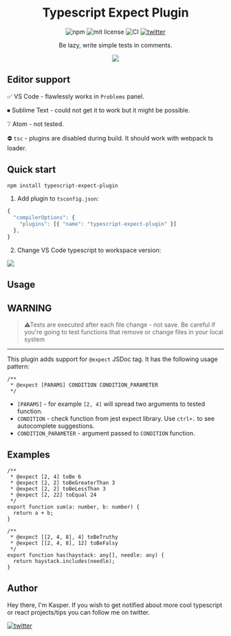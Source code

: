 <h1 align="center">Typescript Expect Plugin</h1>
<p align="center">
  <img  alt="npm" src="https://img.shields.io/npm/v/typescript-expect-plugin?color=blue" />
  <img  alt="mit license" src="https://img.shields.io/npm/l/typescript-expect-plugin?color=blue" />
  <img
    alt="CI"
    src="https://github.com/Idered/typescript-expect-plugin/workflows/CI/badge.svg?event=push"
  />
  <a href="https://twitter.com/intent/follow/?screen_name=Idered">
    <img alt="twitter" src="https://img.shields.io/twitter/follow/Idered?style=social" />
  </a>
</p>
<p align="center">Be lazy, write simple tests in comments.</p>

<p align="center">
  <img src="https://i.imgur.com/AhQK9Pl.gif" />
</p>

## Editor support

✅ VS Code - flawlessly works in `Problems` panel.

⏹ Sublime Text - could not get it to work but it might be possible.

❔ Atom - not tested.

⛔ `tsc` - plugins are disabled during build. It should work with webpack ts loader.

## Quick start

```sh
npm install typescript-expect-plugin
```

1.  Add plugin to `tsconfig.json`:
```ts
{
  "compilerOptions": {
    "plugins": [{ "name": "typescript-expect-plugin" }]
  },
}
```

2. Change VS Code typescript to workspace version:

![](https://i.imgur.com/kK9BlMi.gif)

## Usage

## WARNING

> ⚠Tests are executed after each file change - not save. Be careful if you're going to test functions that remove or change files in your local system

---

This plugin adds support for `@expect` JSDoc tag. It has the following usage pattern:

```tsx
/**
 * @expect [PARAMS] CONDITION CONDITION_PARAMETER
 */
```

- `[PARAMS]` - for example `[2, 4]` will spread two arguments to tested function.
- `CONDITION` - check function from jest expect library. Use `ctrl+.` to see autocomplete suggestions.
- `CONDITION_PARAMETER` - argument passed to `CONDITION` function.

## Examples

```tsx
/**
 * @expect [2, 4] toBe 6
 * @expect [2, 2] toBeGreaterThan 3
 * @expect [2, 2] toBeLessThan 3
 * @expect [2, 22] toEqual 24
 */
export function sum(a: number, b: number) {
  return a + b;
}

/**
 * @expect [[2, 4, 8], 4] toBeTruthy
 * @expect [[2, 4, 8], 12] toBeFalsy
 */
export function has(haystack: any[], needle: any) {
  return haystack.includes(needle);
}
```

## Author

Hey there, I'm Kasper. If you wish to get notified about more cool typescript or react projects/tips you can follow me on twitter.

<a href="https://twitter.com/intent/follow/?screen_name=Idered">
  <img alt="twitter" src="https://img.shields.io/twitter/follow/Idered?style=social" />
</a>
